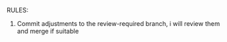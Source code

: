 RULES:
1. Commit adjustments to the review-required branch, i will review them and merge if suitable
